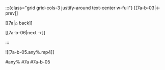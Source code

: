 :::{class="grid grid-cols-3 justify-around text-center w-full"}
[[7a-b-03|← prev]]

[[7a|⌂ back]]

[[7a-b-06|next →]]

:::

![[7a-b-05.any%.mp4]]

#any% #7a #7a-b-05